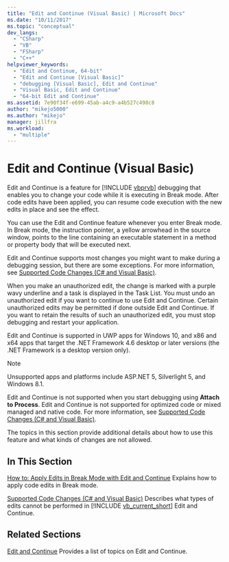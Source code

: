 ```yaml
---
title: "Edit and Continue (Visual Basic) | Microsoft Docs"
ms.date: "10/11/2017"
ms.topic: "conceptual"
dev_langs:
  - "CSharp"
  - "VB"
  - "FSharp"
  - "C++"
helpviewer_keywords:
  - "Edit and Continue, 64-bit"
  - "Edit and Continue [Visual Basic]"
  - "debugging [Visual Basic], Edit and Continue"
  - "Visual Basic, Edit and Continue"
  - "64-bit Edit and Continue"
ms.assetid: 7e90f34f-e699-45ab-a4c9-a4b527c498c8
author: "mikejo5000"
ms.author: "mikejo"
manager: jillfra
ms.workload:
  - "multiple"
---
```

# Edit and Continue (Visual Basic)
Edit and Continue is a feature for [!INCLUDE [vbprvb](../code-quality/includes/vbprvb_md.md)] debugging that enables you to change your code while it is executing in Break mode. After code edits have been applied, you can resume code execution with the new edits in place and see the effect.

 You can use the Edit and Continue feature whenever you enter Break mode. In Break mode, the instruction pointer, a yellow arrowhead in the source window, points to the line containing an executable statement in a method or property body that will be executed next.

 Edit and Continue supports most changes you might want to make during a debugging session, but there are some exceptions. For more information, see [Supported Code Changes (C# and Visual Basic)](../debugger/supported-code-changes-csharp.md).

 When you make an unauthorized edit, the change is marked with a purple wavy underline and a task is displayed in the Task List. You must undo an unauthorized edit if you want to continue to use Edit and Continue. Certain unauthorized edits may be permitted if done outside Edit and Continue. If you want to retain the results of such an unauthorized edit, you must stop debugging and restart your application.

 Edit and Continue is supported in UWP apps for Windows 10, and x86 and x64 apps that target the .NET Framework 4.6 desktop or later versions (the .NET Framework is a desktop version only).

 > [!NOTE]
 > Unsupported apps and platforms include ASP.NET 5, Silverlight 5, and Windows 8.1.

 Edit and Continue is not supported when you start debugging using **Attach to Process**. Edit and Continue is not supported for optimized code or mixed managed and native code. For more information, see [Supported Code Changes (C# and Visual Basic)](../debugger/supported-code-changes-csharp.md).

 The topics in this section provide additional details about how to use this feature and what kinds of changes are not allowed.

## In This Section
 [How to: Apply Edits in Break Mode with Edit and Continue](../debugger/how-to-apply-edits-in-break-mode-with-edit-and-continue.md)
 Explains how to apply code edits in Break mode.

 [Supported Code Changes (C# and Visual Basic)](../debugger/supported-code-changes-csharp.md)
 Describes what types of edits cannot be performed in [!INCLUDE [vb_current_short](../debugger/includes/vb_current_short_md.md)] Edit and Continue.

## Related Sections
 [Edit and Continue](../debugger/edit-and-continue.md)
 Provides a list of topics on Edit and Continue.
